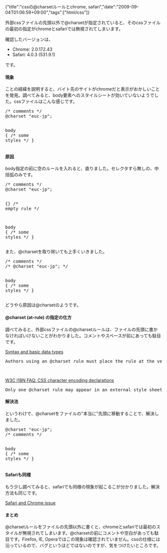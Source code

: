 {"title":"cssの@charsetルールとchrome, safari","date":"2009-09-04T01:06:59+09:00","tags":["html/css"]}

<!-- DATE: 2009-09-03T16:06:59+00:00 -->
<!-- OLDURL: http://d.hatena.ne.jp/cou929_la/20090903/ -->


<div class="section">
<p>外部cssファイルの先頭以外で@charsetが指定されていると、そのcssファイルの最初の指定がchromeとsafariでは無視されてしまいます。</p>
<p>確認したバージョンは、</p>

<ul>
<li> Chrome: 2.0.172.43</li>
<li> Safari: 4.0.3 (531.9.1)</li>
</ul>
<p>です。</p>
<h4>現象</h4>
<p>ことの経緯を説明すると、バイト先のサイトがchromeだと表示がおかしいことを発見。調べてみると、body要素へのスタイルシートが効いていないようでした。cssファイルはこんな感じです。</p>
<pre class="syntax-highlight">
<span class="synComment">/* comments */</span>
@charset <span class="synConstant">"euc-jp"</span>;

<span class="synStatement">body</span> <span class="synIdentifier">{</span>
<span class="synComment">/* some styles */</span>
<span class="synIdentifier">}</span>
</pre>

<h4>原因</h4>
<p>body指定の前に空のルールを入れると、直りました。セレクタすら無しの、中括弧のみです。</p>
<pre class="syntax-highlight">
<span class="synComment">/* comments */</span>
@charset <span class="synConstant">"euc-jp"</span>;

<span class="synIdentifier">{}</span>        <span class="synComment">/* empty rule */</span>

<span class="synStatement">body</span> <span class="synIdentifier">{</span>
<span class="synComment">/* some styles */</span>
<span class="synIdentifier">}</span>
</pre>

<p>また、@charsetを取り除いても上手くいきました。</p>
<pre class="syntax-highlight">
<span class="synComment">/* comments */</span>
<span class="synComment">/* @charset "euc-jp"; */</span>

<span class="synStatement">body</span> <span class="synIdentifier">{</span>
<span class="synComment">/* some styles */</span>
<span class="synIdentifier">}</span>
</pre>

<p>どうやら原因は@charsetのようです。</p>
<h4>@charset (at-rule) の指定の仕方</h4>
<p>調べてみると、外部cssファイルの@charsetルールは、ファイルの先頭に書かなければいけないことがわかりました。コメントやスペースが前にあっても駄目です。</p>
<p><a href="http://www.w3.org/TR/CSS2/syndata.html#charset" target="_blank">Syntax and basic data types</a></p>
<pre>
Authors using an @charset rule must place the rule at the very beginning of the style sheet, preceded by no characters.
</pre>

<br>

<p><a href="http://www.w3.org/International/questions/qa-css-charset" target="_blank">W3C I18N FAQ: CSS character encoding declarations</a></p>
<pre>
Only one @charset rule may appear in an external style sheet and it must appear at the very start of the document. It must not be preceded by any characters, not even comments.
</pre>

<h4>解決法</h4>
<p>というわけで、@charsetをファイルの"本当に"先頭に移動することで、解決しました。</p>
<pre class="syntax-highlight">
@charset <span class="synConstant">"euc-jp"</span>;
<span class="synComment">/* comments */</span>

<span class="synStatement">body</span> <span class="synIdentifier">{</span>
<span class="synComment">/* some styles */</span>
<span class="synIdentifier">}</span>
</pre>

<h4>Safariも同様</h4>
<p>もう少し調べてみると、safariでも同様の現象が起こるこが分かりました。解決方法も同じです。</p>
<p><a href="http://www.webmasterworld.com/css/3942640.htm" target="_blank">Safari and Chrome issue</a></p>
<h4>まとめ</h4>
<p>@charsetルールをファイルの先頭以外に書くと、chromeとsafariでは最初のスタイルが無視されてしまいます。@charsetの前にコメントや空白があっても駄目です。Firefox, IE, Operaではこの現象は確認されていません。cssの仕様には沿っているので、バグというほどではないのですが、気をつけたいところです。</p>
</div>





